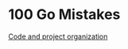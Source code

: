 # 100 Go Mistakes

[Code and project organization](100%20Go%20Mistakes%20ae1db834f60c4b56b0d8689326acb120/Code%20and%20project%20organization%207fcbe777c4324a92b14d5c3bdd5bc837.md)